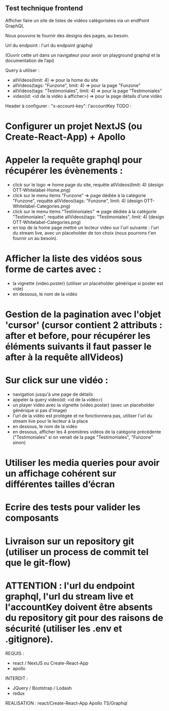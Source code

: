 ## Test technique frontend

Afficher faire un site de listes de vidéos catégorisées via un endPoint GraphQL

Nous pouvons te fournir des designs des pages, au besoin.

Url du endpoint : l'url du endpoint graphql

(Ouvrir cette url dans un navigateur pour avoir un playground graphql et la documentation de l’api)

Query à utiliser :

- allVideos(limit: 4) => pour la home du site
- allVideos(tags: "Funzone", limit: 4) => pour la page "Funzone"
- allVideos(tags: "Testimoniales", limit: 4) => pour la page "Testimoniales"
- video(id: <id de la vidéo à afficher>) => pour la page détails d'une vidéo

Header à configurer : "x-account-key": l'accountKey
TODO :

# Configurer un projet NextJS (ou Create-React-App) + Apollo

# Appeler la requête graphql pour récupérer les évènements :

- click sur le logo => home page du site, requête allVideos(limit: 4) (design OTT-Whitelabel-Home.png)
- click sur le menu items "Funzone" => page dédiée à la catégorie "Funzone", requête allVideos(tags: "Funzone", limit: 4) (design OTT-Whitelabel-Categories.png)
- click sur le menu items "Testimoniales" => page dédiée à la catégorie "Testimoniales", requête allVideos(tags: "Testimoniales", limit: 4) (design OTT-Whitelabel-Categories.png)
- en top de la home page mettre un lecteur video sur l'url suivante : l'url du stream live, avec un placeholder de ton choix (nous pourrons t'en fournir un au besoin).

# Afficher la liste des vidéos sous forme de cartes avec :

- la vignette (video.poster) (utiliser un placeholder générique si poster est vide)
- en dessous, le nom de la vidéo

# Gestion de la pagination avec l'objet 'cursor' (cursor contient 2 attributs : after et before, pour récupérer les éléments suivants il faut passer le after à la requête allVideos)

# Sur click sur une vidéo :

- navigation jusqu'à une page de détails
- appeler la query video(id: <id de la vidéo>)
- un player vidéo avec la vignette (video.poster) (avec un placeholder générique si pas d'image)
- l'url de la vidéo est protégée et ne fonctionnera pas, utiliser l'url du stream live pour le lecteur à la place
- en dessous, le nom de la vidéo
- en dessous, afficher les 4 premières vidéos de la catégorie précédente ("Testimoniales" si on venait de la page "Testimoniales", "Funzone" sinon)

# Utiliser les media queries pour avoir un affichage cohérent sur différentes tailles d’écran

# Ecrire des tests pour valider les composants

# Livraison sur un repository git (utiliser un process de commit tel que le git-flow)

# ATTENTION : l'url du endpoint graphql, l'url du stream live et l'accountKey doivent être absents du repository git pour des raisons de sécurité (utiliser les .env et .gitignore).

REQUIS :

- react / NextJS ou Create-React-App
- apollo

INTERDIT :

- JQuery / Bootstrap / Lodash
- redux

REALISATION :
react/Create-React-App
Apollo
TS/Graphql

<!-- export interface ApolloProviderProps<TCache> {
client: ApolloClient<TCache> | DefaultClient<TCache>; -->
